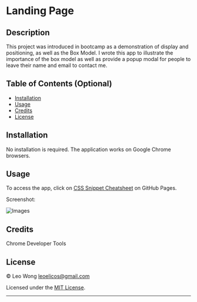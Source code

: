 # Landing Page

## Description

This project was introduced in bootcamp as a demonstration of display and positioning, as well as the Box Model. I wrote this app to illustrate the importance of the box model as well as provide a popup modal for people to leave their name and email to contact me.

## Table of Contents (Optional)

-  [Installation](#installation)
-  [Usage](#usage)
-  [Credits](#credits)
-  [License](#license)

## Installation

No installation is required. The application works on Google Chrome browsers.

## Usage

To access the app, click on [CSS Snippet Cheatsheet](https://leoelicos.github.io/bcs-01-landing-page/) on GitHub Pages.

Screenshot:

![Images](./assets/images/screenshot-css-snippet-cheatsheet.jpg)

## Credits

Chrome Developer Tools

## License

&copy; Leo Wong <leoelicos@gmail.com>

Licensed under the [MIT License](./LICENSE.txt).

---

